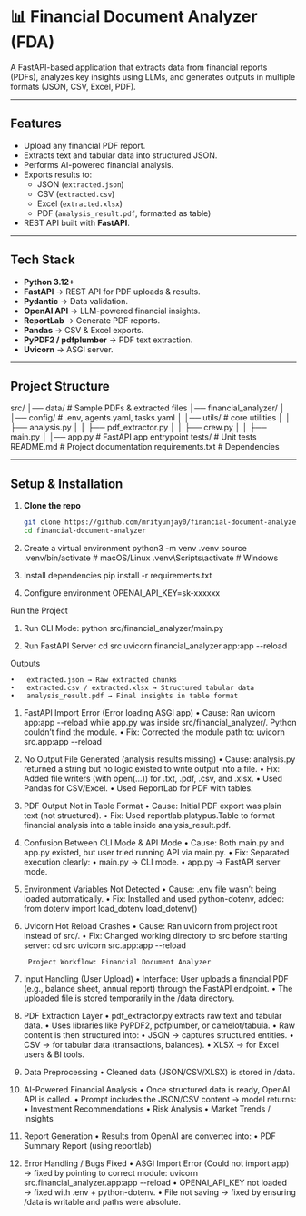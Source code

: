 # 📊 Financial Document Analyzer (FDA)

A FastAPI-based application that extracts data from financial reports (PDFs), analyzes key insights using LLMs, and generates outputs in multiple formats (JSON, CSV, Excel, PDF).

---

## Features

- Upload any financial PDF report.
- Extracts text and tabular data into structured JSON.
- Performs AI-powered financial analysis.
- Exports results to:
  - JSON (`extracted.json`)
  - CSV (`extracted.csv`)
  - Excel (`extracted.xlsx`)
  - PDF (`analysis_result.pdf`, formatted as table)
- REST API built with **FastAPI**.

---

## Tech Stack

- **Python 3.12+**
- **FastAPI** → REST API for PDF uploads & results.
- **Pydantic** → Data validation.
- **OpenAI API** → LLM-powered financial insights.
- **ReportLab** → Generate PDF reports.
- **Pandas** → CSV & Excel exports.
- **PyPDF2 / pdfplumber** → PDF text extraction.
- **Uvicorn** → ASGI server.

---

## Project Structure

src/
│── data/                # Sample PDFs & extracted files
│── financial_analyzer/
│   │── config/          # .env, agents.yaml, tasks.yaml
│   │── utils/           # core utilities
│   │   ├── analysis.py
│   │   ├── pdf_extractor.py
│   │   ├── crew.py
│   │   ├── main.py
│   │── app.py           # FastAPI app entrypoint
tests/                   # Unit tests
README.md                # Project documentation
requirements.txt         # Dependencies

---

##  Setup & Installation

1. **Clone the repo**
   ```bash
   git clone https://github.com/mrityunjay0/financial-document-analyzer.git
   cd financial-document-analyzer
   
2.	Create a virtual environment
    python3 -m venv .venv
    source .venv/bin/activate   # macOS/Linux
    .venv\Scripts\activate      # Windows

3. Install dependencies
    pip install -r requirements.txt

4. Configure environment
    OPENAI_API_KEY=sk-xxxxxx

Run the Project

1. Run CLI Mode:
    python src/financial_analyzer/main.py

2. Run FastAPI Server
    cd src
    uvicorn financial_analyzer.app:app --reload

Outputs

	•	extracted.json → Raw extracted chunks
	•	extracted.csv / extracted.xlsx → Structured tabular data
	•	analysis_result.pdf → Final insights in table format

1. FastAPI Import Error (Error loading ASGI app)
	•	Cause: Ran uvicorn app:app --reload while app.py was inside src/financial_analyzer/. Python couldn’t find the module.
	•	Fix: Corrected the module path to:
        uvicorn src.app:app --reload

2. No Output File Generated (analysis results missing)
	•	Cause: analysis.py returned a string but no logic existed to write output into a file.
	•	Fix: Added file writers (with open(...)) for .txt, .pdf, .csv, and .xlsx.
	•	Used Pandas for CSV/Excel.
	•	Used ReportLab for PDF with tables.

3. PDF Output Not in Table Format
	•	Cause: Initial PDF export was plain text (not structured).
	•	Fix: Used reportlab.platypus.Table to format financial analysis into a table inside analysis_result.pdf.

4. Confusion Between CLI Mode & API Mode
	•	Cause: Both main.py and app.py existed, but user tried running API via main.py.
	•	Fix: Separated execution clearly:
	•	main.py → CLI mode.
	•	app.py → FastAPI server mode.

5. Environment Variables Not Detected
	•	Cause: .env file wasn’t being loaded automatically.
	•	Fix: Installed and used python-dotenv, added:
        from dotenv import load_dotenv
        load_dotenv()

6. Uvicorn Hot Reload Crashes
	•	Cause: Ran uvicorn from project root instead of src/.
	•	Fix: Changed working directory to src before starting server:
        cd src
        uvicorn src.app:app --reload


        Project Workflow: Financial Document Analyzer

1. Input Handling (User Upload)
	•	Interface: User uploads a financial PDF (e.g., balance sheet, annual report) through the FastAPI endpoint.
	•	The uploaded file is stored temporarily in the /data directory.

2. PDF Extraction Layer
	•	pdf_extractor.py extracts raw text and tabular data.
	•	Uses libraries like PyPDF2, pdfplumber, or camelot/tabula.
	•	Raw content is then structured into:
	•	JSON → captures structured entities.
	•	CSV → for tabular data (transactions, balances).
	•	XLSX → for Excel users & BI tools.

3. Data Preprocessing
	•	Cleaned data (JSON/CSV/XLSX) is stored in /data.

4. AI-Powered Financial Analysis
	•	Once structured data is ready, OpenAI API is called.
	•	Prompt includes the JSON/CSV content → model returns:
	•	Investment Recommendations
	•	Risk Analysis
	•	Market Trends / Insights

5. Report Generation
	•	Results from OpenAI are converted into:
	•	PDF Summary Report (using reportlab)

6. Error Handling / Bugs Fixed
	•	ASGI Import Error (Could not import app) → fixed by pointing to correct module:
uvicorn src.financial_analyzer.app:app --reload
	•	OPENAI_API_KEY not loaded → fixed with .env + python-dotenv.
	•	File not saving → fixed by ensuring /data is writable and paths were absolute.
